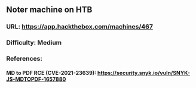 ## Noter machine on HTB
### URL: https://app.hackthebox.com/machines/467
### Difficulty: Medium

### References: 
#### MD to PDF RCE (CVE-2021-23639): https://security.snyk.io/vuln/SNYK-JS-MDTOPDF-1657880

